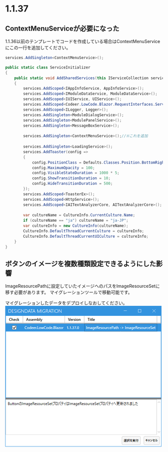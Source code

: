 # 1.1.37

## ContextMenuServiceが必要になった
1.1.36以前のテンプレートでコードを作成している場合はContextMenuServiceにこの一行を追加してください。
```cs
services.AddSingleton<ContextMenuService>();
```

```cs
public static class ServiceInitializer
{
    public static void AddSharedServices(this IServiceCollection services)
    {
        services.AddScoped<IAppInfoService, AppInfoService>();
        services.AddScoped<IModuleDataService, ModuleDataService>();
        services.AddScoped<IUIService, UIService>();
        services.AddScoped<Codeer.LowCode.Blazor.RequestInterfaces.Services>();
        services.AddScoped<ILogger, Logger>();
        services.AddSingleton<ModuleDialogService>();
        services.AddSingleton<ModulePanelService>();
        services.AddSingleton<MessageBoxService>();
        
        services.AddSingleton<ContextMenuService>();//※これを追加

        services.AddSingleton<LoadingService>();
        services.AddToaster(config =>
        {
            config.PositionClass = Defaults.Classes.Position.BottomRight;
            config.MaximumOpacity = 100;
            config.VisibleStateDuration = 1000 * 5;
            config.ShowTransitionDuration = 10;
            config.HideTransitionDuration = 500;
        });
        services.AddScoped<ToasterEx>();
        services.AddScoped<HttpService>();
        services.AddScoped<IAITextAnalyzerCore, AITextAnalyzerCore>();

        var cultureName = CultureInfo.CurrentCulture.Name;
        if (cultureName == "ja") cultureName = "ja-JP";
        var cultureInfo = new CultureInfo(cultureName);
        CultureInfo.DefaultThreadCurrentCulture = cultureInfo;
        CultureInfo.DefaultThreadCurrentUICulture = cultureInfo;
    }
}
```

## ボタンのイメージを複数種類設定できるようにした影響
ImageResourcePathに設定していたイメージへのパスをImageResourceSetに移す必要があります。
マイグレーションツールで移動可能です。

マイグレーションしたデータをデプロイしなおしてください。
![マイグレーション](images/1.1.37/1.png)
